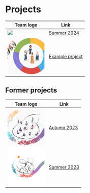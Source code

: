 # Projects

Team logo                                                                   |Link
----------------------------------------------------------------------------|---------------------------------------------------------------------------------------------------
![](./img/programming_formalisms_student_team_summer_2024_logo_116x116.png)|[Summer 2024](https://github.com/programming-formalisms/programming_formalisms_project_summer_2024)
![](./img/programming_formalisms_teacher_team_logo_116x116.png)            |[Example project](https://github.com/programming-formalisms/programming_formalisms_example_project)

## Former projects

Team logo                                                                   |Link
----------------------------------------------------------------------------|---------------------------------------------------------------------------------------------------
![](./img/programming_formalisms_student_team_autumn_2023_logo_116x116.png)|[Autumn 2023](https://github.com/programming-formalisms/programming_formalisms_project_autumn_2023)
![](./img/programming_formalisms_student_team_summer_2023_logo_116x116.png)|[Summer 2023](https://github.com/programming-formalisms/programming_formalisms_project_summer_2023)
